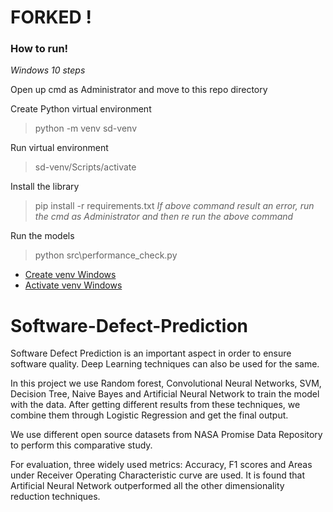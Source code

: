 # FORKED !

### How to run!
_Windows 10 steps_

Open up cmd as Administrator and move to this repo directory

Create Python virtual environment
> python -m venv sd-venv

Run virtual environment
> sd-venv/Scripts/activate

Install the library
> pip install -r requirements.txt
_If above command result an error, run the cmd as Administrator and then re run the above command_

Run the models
> python src\performance_check.py

- [Create venv Windows](https://docs.python.org/3/library/venv.html)
- [Activate venv Windows](https://stackoverflow.com/questions/65552171/how-to-activate-virtualenv-on-windows)

# Software-Defect-Prediction
Software Defect Prediction is an
important aspect in order to ensure software
quality. Deep Learning techniques can also be
used for the same.

In this project we use Random forest, Convolutional Neural Networks,
SVM, Decision Tree, Naive Bayes and Artificial Neural Network to train the model with the data.
After getting different results from these techniques, we combine them through
Logistic Regression and get the final output.

We use different open source datasets from NASA
Promise Data Repository to perform this
comparative study.

For evaluation, three widely used metrics:
Accuracy, F1 scores and Areas under Receiver
Operating Characteristic curve are used. It is found
that Artificial Neural Network outperformed all the
other dimensionality reduction techniques.
